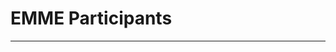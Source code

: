 # EMME Participants
---

<Template>

## Name 

*Position Title*

+ email:
+ about me:

<replace your number with your info given the template>

1. 

2. 
## Mario Muscarella 
Assistant Professor

email: memuscarella@alaska.edu


3.
**Tracie** 

4. 

5. 

6. 

7. 

8. 

9. 

10. 

11. 

12. Jasper

13. 

14. 

15. 

16. 

17. 

18. 

19. 

20. 





